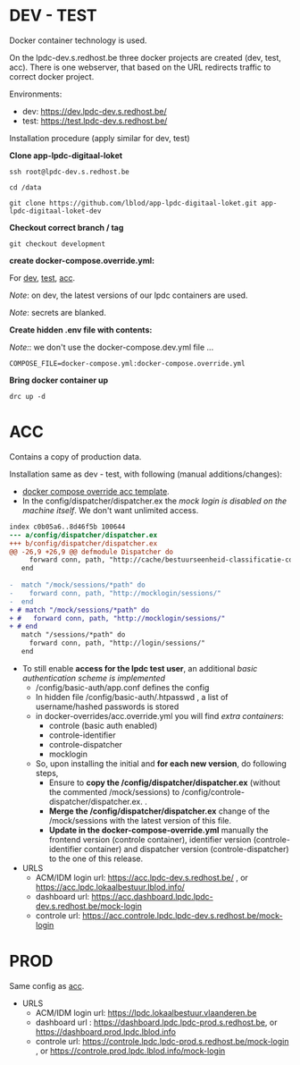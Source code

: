 # DEV - TEST

Docker container technology is used. 

On the lpdc-dev.s.redhost.be three docker projects are created (dev, test, acc). 
There is one webserver, that based on the URL redirects traffic to correct docker project.

Environments:
- dev: https://dev.lpdc-dev.s.redhost.be/
- test: https://test.lpdc-dev.s.redhost.be/

Installation procedure (apply similar for dev, test)

**Clone app-lpdc-digitaal-loket**

```shell
ssh root@lpdc-dev.s.redhost.be  

cd /data

git clone https://github.com/lblod/app-lpdc-digitaal-loket.git app-lpdc-digitaal-loket-dev
```

**Checkout correct branch / tag**

```shell
git checkout development
```

**create docker-compose.override.yml:**

For [dev](docker-overrides/dev.override.yml), [test](docker-overrides/test.override.yml), [acc](docker-overrides/acc.override.yml).

_Note_: on dev, the latest versions of our lpdc containers are used.

_Note_: secrets are blanked.

**Create hidden .env file with contents:**

_Note:_: we don't use the docker-compose.dev.yml file ...
```dotenv
COMPOSE_FILE=docker-compose.yml:docker-compose.override.yml
```

**Bring docker container up**
```shell
drc up -d
```

# ACC

Contains a copy of production data.

Installation same as dev - test, with following (manual additions/changes):

- [docker compose override acc template](docker-overrides/acc.override.yml).
- In the config/dispatcher/dispatcher.ex the _mock login is disabled on the machine itself_. We don't want unlimited access.
```diff --git a/config/dispatcher/dispatcher.ex b/config/dispatcher/dispatcher.ex
index c0b05a6..8d46f5b 100644
--- a/config/dispatcher/dispatcher.ex
+++ b/config/dispatcher/dispatcher.ex
@@ -26,9 +26,9 @@ defmodule Dispatcher do
     forward conn, path, "http://cache/bestuurseenheid-classificatie-codes/"
   end
 
-  match "/mock/sessions/*path" do
-    forward conn, path, "http://mocklogin/sessions/"
-  end
+ # match "/mock/sessions/*path" do
+ #   forward conn, path, "http://mocklogin/sessions/"
+ # end
   match "/sessions/*path" do
     forward conn, path, "http://login/sessions/"
   end
```
- To still enable **access for the lpdc test user**, an additional _basic authentication scheme is implemented_
  - /config/basic-auth/app.conf defines the config
  - In hidden file /config/basic-auth/.htpasswd , a list of username/hashed passwords is stored
  - in docker-overrides/acc.override.yml you will find _extra containers_:
    - controle (basic auth enabled)
    - controle-identifier
    - controle-dispatcher
    - mocklogin
  - So, upon installing the initial and **for each new version**, do following steps,
    - Ensure to **copy the /config/dispatcher/dispatcher.ex** (without the commented /mock/sessions) to /config/controle-dispatcher/dispatcher.ex. .
    - **Merge the /config/dispatcher/dispatcher.ex** change of the /mock/sessions with the latest version of this file.
    - **Update in the docker-compose-override.yml** manually the frontend version (controle container), identifier version (controle-identifier container) and dispatcher version (controle-dispatcher) to the one of this release.
- URLS
  - ACM/IDM login url: https://acc.lpdc-dev.s.redhost.be/ , or https://acc.lpdc.lokaalbestuur.lblod.info/
  - dashboard url: https://acc.dashboard.lpdc.lpdc-dev.s.redhost.be/mock-login
  - controle url: https://acc.controle.lpdc.lpdc-dev.s.redhost.be/mock-login

# PROD

Same config as [acc](#acc). 

- URLS
  - ACM/IDM login url: https://lpdc.lokaalbestuur.vlaanderen.be
  - dashboard url : https://dashboard.lpdc.lpdc-prod.s.redhost.be, or https://dashboard.prod.lpdc.lblod.info
  - controle url: https://controle.lpdc.lpdc-prod.s.redhost.be/mock-login , or https://controle.prod.lpdc.lblod.info/mock-login
